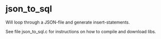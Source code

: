 # json_to_sql

Will loop through a JSON-file and generate insert-statements. 

See file json_to_sql.c for instructions on how to compile and download libs.

